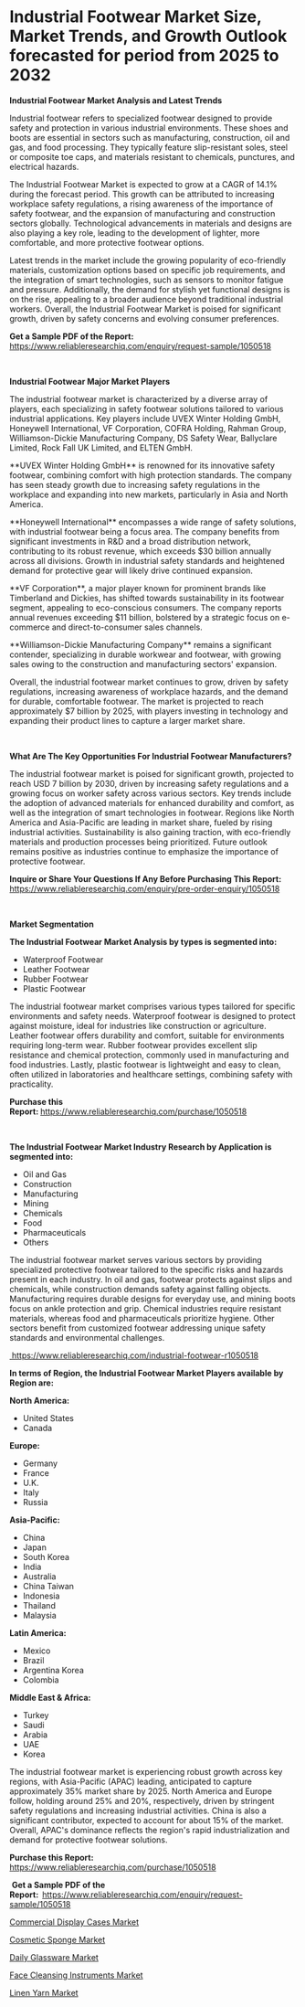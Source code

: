 <p><h1>Industrial Footwear Market Size, Market Trends, and Growth Outlook forecasted for period from 2025 to 2032</h1></p><p><strong>Industrial Footwear Market Analysis and Latest Trends</strong></p>
<p><p>Industrial footwear refers to specialized footwear designed to provide safety and protection in various industrial environments. These shoes and boots are essential in sectors such as manufacturing, construction, oil and gas, and food processing. They typically feature slip-resistant soles, steel or composite toe caps, and materials resistant to chemicals, punctures, and electrical hazards. </p><p>The Industrial Footwear Market is expected to grow at a CAGR of 14.1% during the forecast period. This growth can be attributed to increasing workplace safety regulations, a rising awareness of the importance of safety footwear, and the expansion of manufacturing and construction sectors globally. Technological advancements in materials and designs are also playing a key role, leading to the development of lighter, more comfortable, and more protective footwear options. </p><p>Latest trends in the market include the growing popularity of eco-friendly materials, customization options based on specific job requirements, and the integration of smart technologies, such as sensors to monitor fatigue and pressure. Additionally, the demand for stylish yet functional designs is on the rise, appealing to a broader audience beyond traditional industrial workers. Overall, the Industrial Footwear Market is poised for significant growth, driven by safety concerns and evolving consumer preferences.</p></p>
<p><strong>Get a Sample PDF of the Report:&nbsp;</strong> <a href="https://www.reliableresearchiq.com/enquiry/request-sample/1050518?utm_campaign=1144&utm_medium=2&utm_source=Github&utm_content=ia&utm_term=04042025&utm_id=industrial-footwear">https://www.reliableresearchiq.com/enquiry/request-sample/1050518</a></p>
<p>&nbsp;</p>
<p><strong>Industrial Footwear Major Market Players</strong></p>
<p><p>The industrial footwear market is characterized by a diverse array of players, each specializing in safety footwear solutions tailored to various industrial applications. Key players include UVEX Winter Holding GmbH, Honeywell International, VF Corporation, COFRA Holding, Rahman Group, Williamson-Dickie Manufacturing Company, DS Safety Wear, Ballyclare Limited, Rock Fall UK Limited, and ELTEN GmbH.</p><p>**UVEX Winter Holding GmbH** is renowned for its innovative safety footwear, combining comfort with high protection standards. The company has seen steady growth due to increasing safety regulations in the workplace and expanding into new markets, particularly in Asia and North America.</p><p>**Honeywell International** encompasses a wide range of safety solutions, with industrial footwear being a focus area. The company benefits from significant investments in R&D and a broad distribution network, contributing to its robust revenue, which exceeds $30 billion annually across all divisions. Growth in industrial safety standards and heightened demand for protective gear will likely drive continued expansion.</p><p>**VF Corporation**, a major player known for prominent brands like Timberland and Dickies, has shifted towards sustainability in its footwear segment, appealing to eco-conscious consumers. The company reports annual revenues exceeding $11 billion, bolstered by a strategic focus on e-commerce and direct-to-consumer sales channels.</p><p>**Williamson-Dickie Manufacturing Company** remains a significant contender, specializing in durable workwear and footwear, with growing sales owing to the construction and manufacturing sectors' expansion.</p><p>Overall, the industrial footwear market continues to grow, driven by safety regulations, increasing awareness of workplace hazards, and the demand for durable, comfortable footwear. The market is projected to reach approximately $7 billion by 2025, with players investing in technology and expanding their product lines to capture a larger market share.</p></p>
<p>&nbsp;</p>
<p><strong>What Are The Key Opportunities For Industrial Footwear Manufacturers?</strong></p>
<p><p>The industrial footwear market is poised for significant growth, projected to reach USD 7 billion by 2030, driven by increasing safety regulations and a growing focus on worker safety across various sectors. Key trends include the adoption of advanced materials for enhanced durability and comfort, as well as the integration of smart technologies in footwear. Regions like North America and Asia-Pacific are leading in market share, fueled by rising industrial activities. Sustainability is also gaining traction, with eco-friendly materials and production processes being prioritized. Future outlook remains positive as industries continue to emphasize the importance of protective footwear.</p></p>
<p><strong>Inquire or Share Your Questions If Any Before Purchasing This Report:</strong> <a href="https://www.reliableresearchiq.com/enquiry/pre-order-enquiry/1050518?utm_campaign=1144&utm_medium=2&utm_source=Github&utm_content=ia&utm_term=04042025&utm_id=industrial-footwear">https://www.reliableresearchiq.com/enquiry/pre-order-enquiry/1050518</a></p>
<p>&nbsp;</p>
<p><strong>Market Segmentation</strong></p>
<p><strong>The Industrial Footwear Market Analysis by types is segmented into:</strong></p>
<p><ul><li>Waterproof Footwear</li><li>Leather Footwear</li><li>Rubber Footwear</li><li>Plastic Footwear</li></ul></p>
<p><p>The industrial footwear market comprises various types tailored for specific environments and safety needs. Waterproof footwear is designed to protect against moisture, ideal for industries like construction or agriculture. Leather footwear offers durability and comfort, suitable for environments requiring long-term wear. Rubber footwear provides excellent slip resistance and chemical protection, commonly used in manufacturing and food industries. Lastly, plastic footwear is lightweight and easy to clean, often utilized in laboratories and healthcare settings, combining safety with practicality.</p></p>
<p><strong>Purchase this Report:&nbsp;</strong><a href="https://www.reliableresearchiq.com/purchase/1050518?utm_campaign=1144&utm_medium=2&utm_source=Github&utm_content=ia&utm_term=04042025&utm_id=industrial-footwear">https://www.reliableresearchiq.com/purchase/1050518</a></p>
<p>&nbsp;</p>
<p><strong>The Industrial Footwear Market Industry Research by Application is segmented into:</strong></p>
<p><ul><li>Oil and Gas</li><li>Construction</li><li>Manufacturing</li><li>Mining</li><li>Chemicals</li><li>Food</li><li>Pharmaceuticals</li><li>Others</li></ul></p>
<p><p>The industrial footwear market serves various sectors by providing specialized protective footwear tailored to the specific risks and hazards present in each industry. In oil and gas, footwear protects against slips and chemicals, while construction demands safety against falling objects. Manufacturing requires durable designs for everyday use, and mining boots focus on ankle protection and grip. Chemical industries require resistant materials, whereas food and pharmaceuticals prioritize hygiene. Other sectors benefit from customized footwear addressing unique safety standards and environmental challenges.</p></p>
<p><a href="https://www.reliableresearchiq.com/industrial-footwear-r1050518?utm_campaign=1144&utm_medium=2&utm_source=Github&utm_content=ia&utm_term=04042025&utm_id=industrial-footwear">&nbsp;https://www.reliableresearchiq.com/industrial-footwear-r1050518</a></p>
<p><strong>In terms of Region, the Industrial Footwear Market Players available by Region are:</strong></p>
<p>
    <p> <strong> North America: </strong>
        <ul>
            <li>United States</li>
            <li>Canada</li>
        </ul>
        </p> 
    <p> <strong> Europe: </strong>
        <ul>
            <li>Germany</li>
            <li>France</li>
            <li>U.K.</li>
            <li>Italy</li>
            <li>Russia</li>
        </ul>
        </p> 
    <p> <strong> Asia-Pacific: </strong>
        <ul>
            <li>China</li>
            <li>Japan</li>
            <li>South Korea</li>
            <li>India</li>
            <li>Australia</li>
            <li>China Taiwan</li>
            <li>Indonesia</li>
            <li>Thailand</li>
            <li>Malaysia</li>
        </ul>
        </p> 
    <p> <strong> Latin America: </strong>
        <ul>
            <li>Mexico</li>
            <li>Brazil</li>
            <li>Argentina Korea</li>
            <li>Colombia</li>
        </ul>
        </p> 
    <p> <strong> Middle East & Africa: </strong>
        <ul>
            <li>Turkey</li>
            <li>Saudi</li>
            <li>Arabia</li>
            <li>UAE</li>
            <li>Korea</li>
        </ul>
    </p>
    </p>
<p><p>The industrial footwear market is experiencing robust growth across key regions, with Asia-Pacific (APAC) leading, anticipated to capture approximately 35% market share by 2025. North America and Europe follow, holding around 25% and 20%, respectively, driven by stringent safety regulations and increasing industrial activities. China is also a significant contributor, expected to account for about 15% of the market. Overall, APAC's dominance reflects the region's rapid industrialization and demand for protective footwear solutions.</p></p>
<p><strong>Purchase this Report: </strong><a href="https://www.reliableresearchiq.com/purchase/1050518?utm_campaign=1144&utm_medium=2&utm_source=Github&utm_content=ia&utm_term=04042025&utm_id=industrial-footwear">https://www.reliableresearchiq.com/purchase/1050518</a></p>
<p>&nbsp;<strong>Get a Sample PDF of the Report:&nbsp;&nbsp;</strong><a href="https://www.reliableresearchiq.com/enquiry/request-sample/1050518?utm_campaign=1144&utm_medium=2&utm_source=Github&utm_content=ia&utm_term=04042025&utm_id=industrial-footwear">https://www.reliableresearchiq.com/enquiry/request-sample/1050518</a></p>
<p><strong></strong></p>
<p><p><a href="https://github.com/waldarolka1j/Market-Research-Report-List-1/blob/main/commercial-display-cases-market.md?utm_campaign=1144&utm_medium=2&utm_source=Github&utm_content=ia&utm_term=04042025&utm_id=industrial-footwear">Commercial Display Cases Market</a></p><p><a href="https://github.com/failarustic/Market-Research-Report-List-1/blob/main/cosmetic-sponge-market.md?utm_campaign=1144&utm_medium=2&utm_source=Github&utm_content=ia&utm_term=04042025&utm_id=industrial-footwear">Cosmetic Sponge Market</a></p><p><a href="https://github.com/maaniwilka9y/Market-Research-Report-List-1/blob/main/daily-glassware-market.md?utm_campaign=1144&utm_medium=2&utm_source=Github&utm_content=ia&utm_term=04042025&utm_id=industrial-footwear">Daily Glassware Market</a></p><p><a href="https://github.com/damjiederyd/Market-Research-Report-List-1/blob/main/face-cleansing-instruments-market.md?utm_campaign=1144&utm_medium=2&utm_source=Github&utm_content=ia&utm_term=04042025&utm_id=industrial-footwear">Face Cleansing Instruments Market</a></p><p><a href="https://github.com/spineamosa0e/Market-Research-Report-List-1/blob/main/linen-yarn-market.md?utm_campaign=1144&utm_medium=2&utm_source=Github&utm_content=ia&utm_term=04042025&utm_id=industrial-footwear">Linen Yarn Market</a></p></p>